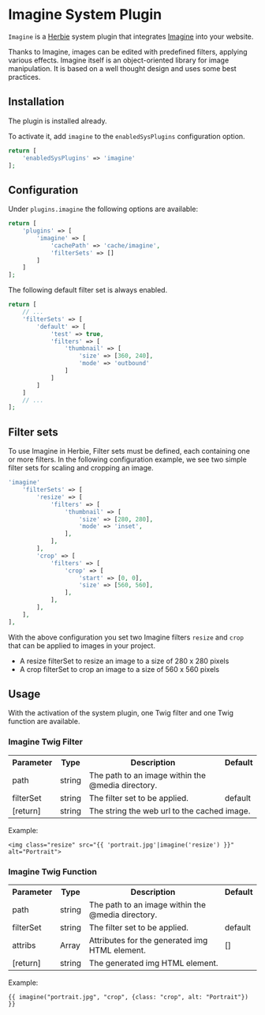 # Imagine System Plugin

`Imagine` is a [Herbie](http://github.com/getherbie) system plugin that integrates [Imagine](https://imagine.readthedocs.io/en/stable/) into your website.

Thanks to Imagine, images can be edited with predefined filters, applying various effects.
Imagine itself is an object-oriented library for image manipulation.
It is based on a well thought design and uses some best practices.

## Installation

The plugin is installed already.

To activate it, add `imagine` to the `enabledSysPlugins` configuration option.

~~~php
return [
    'enabledSysPlugins' => 'imagine'
];
~~~

## Configuration

Under `plugins.imagine` the following options are available:

~~~php
return [
    'plugins' => [
        'imagine' => [
            'cachePath' => 'cache/imagine',
            'filterSets' => []
        ]
    ]
];
~~~

The following default filter set is always enabled.

~~~php
return [
    // ...
    'filterSets' => [
        'default' => [
            'test' => true,
            'filters' => [
                'thumbnail' => [
                    'size' => [360, 240],
                    'mode' => 'outbound'
                ]
            ]
        ]
    ]
    // ...
];
~~~

## Filter sets

To use Imagine in Herbie, Filter sets must be defined, each containing one or more filters.
In the following configuration example, we see two simple filter sets for scaling and cropping an image.

~~~php
'imagine'
    'filterSets' => [
        'resize' => [
            'filters' => [
                'thumbnail' => [
                    'size' => [280, 280],
                    'mode' => 'inset',
                ],
            ],
        ],
        'crop' => [
            'filters' => [
                'crop' => [
                    'start' => [0, 0],
                    'size' => [560, 560],
                ],
            ],
        ],        
    ],
],
~~~

With the above configuration you set two Imagine filters `resize` and `crop` that can be applied to images in your project.

- A resize filterSet to resize an image to a size of 280 x 280 pixels
- A crop filterSet to crop an image to a size of 560 x 560 pixels

## Usage

With the activation of the system plugin, one Twig filter and one Twig function are available.

### Imagine Twig Filter

<table>
    <tr class="code">
        <th>Parameter</th>
        <th>Type</th>
        <th>Description</th>
        <th>Default</th>
    </tr>
    <tr class="param">
        <td>path</td>
        <td>string</td>
        <td>The path to an image within the @media directory.</td>
        <td></td>
    </tr>
    <tr class="param">
        <td>filterSet</td>
        <td>string</td>
        <td>The filter set to be applied.</td>
        <td>default</td>
    </tr>
    <tr class="return">
        <td>[return]</td>
        <td>string</td>
        <td colspan="2">The string the web url to the cached image.</td>
    </tr>
</table>

Example:

    <img class="resize" src="{{ 'portrait.jpg'|imagine('resize') }}" alt="Portrait">

### Imagine Twig Function

<table>
    <tr class="code">
        <th>Parameter</th>
        <th>Type</th>
        <th>Description</th>
        <th>Default</th>
    </tr>
    <tr class="param">
        <td>path</td>
        <td>string</td>
        <td>The path to an image within the @media directory.</td>
        <td></td>
    </tr>
    <tr class="param">
        <td>filterSet</td>
        <td>string</td>
        <td>The filter set to be applied.</td>
        <td>default</td>
    </tr>
    <tr class="param">
        <td>attribs</td>
        <td>Array</td>
        <td>Attributes for the generated img HTML element.</td>
        <td>[]</td>
    </tr>
    <tr class="return">
        <td>[return]</td>
        <td>string</td>
        <td colspan="2">The generated img HTML element.</td>
    </tr>
</table>

Example:

    {{ imagine("portrait.jpg", "crop", {class: "crop", alt: "Portrait"}) }}
